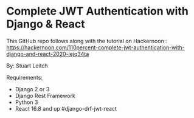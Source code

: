 # Complete JWT Authentication with Django & React


This GitHub repo follows along with the tutorial on Hackernoon :
https://hackernoon.com/110percent-complete-jwt-authentication-with-django-and-react-2020-iejq34ta

By: Stuart Leitch

Requirements: 
* Django 2 or 3
* Django Rest Framework
* Python 3
* React 16.8 and up
#django-drf-jwt-react

